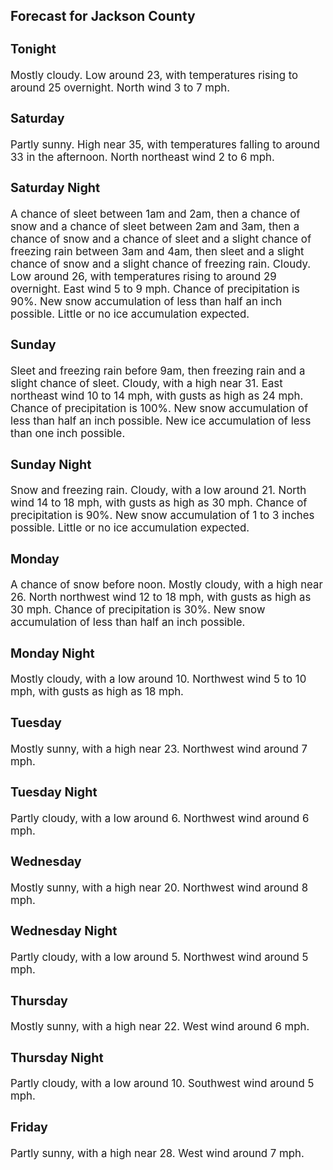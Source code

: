 <div>
   <h2>Forecast for Jackson County</h2>
   <p>
      <div style="font-size:120%">
         <h3>Tonight</h3>Mostly cloudy. Low around 23, with temperatures rising to around 25 overnight. North wind 3 to 7 mph.<br></div>
   </p>
   <p>
      <div style="font-size:120%">
         <h3>Saturday</h3>Partly sunny. High near 35, with temperatures falling to around 33 in the afternoon. North northeast wind 2 to 6 mph.<br></div>
   </p>
   <p>
      <div style="font-size:120%">
         <h3>Saturday Night</h3>A chance of sleet between 1am and 2am, then a chance of snow and a chance of sleet between 2am and 3am, then a chance of snow
         and a chance of sleet and a slight chance of freezing rain between 3am and 4am, then sleet and a slight chance of snow and
         a slight chance of freezing rain. Cloudy. Low around 26, with temperatures rising to around 29 overnight. East wind 5 to 9
         mph. Chance of precipitation is 90%. New snow accumulation of less than half an inch possible. Little or no ice accumulation
         expected.<br></div>
   </p>
   <p>
      <div style="font-size:120%">
         <h3>Sunday</h3>Sleet and freezing rain before 9am, then freezing rain and a slight chance of sleet. Cloudy, with a high near 31. East northeast
         wind 10 to 14 mph, with gusts as high as 24 mph. Chance of precipitation is 100%. New snow accumulation of less than half
         an inch possible. New ice accumulation of less than one inch possible.<br></div>
   </p>
   <p>
      <div style="font-size:120%">
         <h3>Sunday Night</h3>Snow and freezing rain. Cloudy, with a low around 21. North wind 14 to 18 mph, with gusts as high as 30 mph. Chance of precipitation
         is 90%. New snow accumulation of 1 to 3 inches possible. Little or no ice accumulation expected.<br></div>
   </p>
   <p>
      <div style="font-size:120%">
         <h3>Monday</h3>A chance of snow before noon. Mostly cloudy, with a high near 26. North northwest wind 12 to 18 mph, with gusts as high as
         30 mph. Chance of precipitation is 30%. New snow accumulation of less than half an inch possible.<br></div>
   </p>
   <p>
      <div style="font-size:120%">
         <h3>Monday Night</h3>Mostly cloudy, with a low around 10. Northwest wind 5 to 10 mph, with gusts as high as 18 mph.<br></div>
   </p>
   <p>
      <div style="font-size:120%">
         <h3>Tuesday</h3>Mostly sunny, with a high near 23. Northwest wind around 7 mph.<br></div>
   </p>
   <p>
      <div style="font-size:120%">
         <h3>Tuesday Night</h3>Partly cloudy, with a low around 6. Northwest wind around 6 mph.<br></div>
   </p>
   <p>
      <div style="font-size:120%">
         <h3>Wednesday</h3>Mostly sunny, with a high near 20. Northwest wind around 8 mph.<br></div>
   </p>
   <p>
      <div style="font-size:120%">
         <h3>Wednesday Night</h3>Partly cloudy, with a low around 5. Northwest wind around 5 mph.<br></div>
   </p>
   <p>
      <div style="font-size:120%">
         <h3>Thursday</h3>Mostly sunny, with a high near 22. West wind around 6 mph.<br></div>
   </p>
   <p>
      <div style="font-size:120%">
         <h3>Thursday Night</h3>Partly cloudy, with a low around 10. Southwest wind around 5 mph.<br></div>
   </p>
   <p>
      <div style="font-size:120%">
         <h3>Friday</h3>Partly sunny, with a high near 28. West wind around 7 mph.<br></div>
   </p>
</div>
